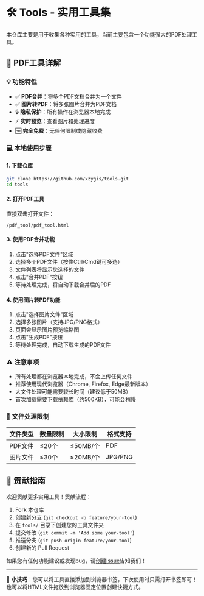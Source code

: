 # 🛠️ Tools - 实用工具集

本仓库主要是用于收集各种实用的工具，当前主要包含一个功能强大的PDF处理工具。


## 🧩 PDF工具详解

### 💡 功能特性
- ✅ **PDF合并**：将多个PDF文档合并为一个文件
- ✅ **图片转PDF**：将多张图片合并为PDF文档
- 🔒 **隐私保护**：所有操作在浏览器本地完成
- ⚡️ **实时预览**：查看图片和处理进度
- 🆓 **完全免费**：无任何限制或隐藏收费

### 💻 本地使用步骤

#### 1. 下载仓库
```bash
git clone https://github.com/xzygis/tools.git
cd tools
```

#### 2. 打开PDF工具
直接双击打开文件：
```
/pdf_tool/pdf_tool.html
```

#### 3. 使用PDF合并功能
1. 点击"选择PDF文件"区域
2. 选择多个PDF文件（按住Ctrl/Cmd键可多选）
3. 文件列表将显示您选择的文件
4. 点击"合并PDF"按钮
5. 等待处理完成，将自动下载合并后的PDF

#### 4. 使用图片转PDF功能
1. 点击"选择图片文件"区域
2. 选择多张图片（支持JPG/PNG格式）
3. 页面会显示图片预览缩略图
4. 点击"生成PDF"按钮
5. 等待处理完成，自动下载生成的PDF文件

### ⚠️ 注意事项
- 所有处理都在浏览器本地完成，不会上传任何文件
- 推荐使用现代浏览器（Chrome, Firefox, Edge最新版本）
- 大文件处理可能需要较长时间（建议低于50MB）
- 首次加载需要下载依赖库（约500KB），可能会稍慢

### 🔧 文件处理限制
| 文件类型 | 数量限制 | 大小限制 | 格式支持 |
|----------|----------|----------|----------|
| PDF文件  | ≤20个    | ≤50MB/个 | PDF     |
| 图片文件 | ≤30个    | ≤20MB/个 | JPG/PNG |

## 🤝 贡献指南
欢迎贡献更多实用工具！贡献流程：
1. Fork 本仓库
2. 创建新分支 (`git checkout -b feature/your-tool`)
3. 在 `tools/` 目录下创建您的工具文件夹
4. 提交修改 (`git commit -m 'Add some your-tool'`)
5. 推送分支 (`git push origin feature/your-tool`)
6. 创建新的 Pull Request

如果您有任何功能建议或发现bug，请[创建Issue](https://github.com/xzygis/tools/issues)告知我们！

---

🌟 **小技巧**：您可以将工具直接添加到浏览器书签，下次使用时只需打开书签即可！也可以将HTML文件拖放到浏览器固定位置创建快捷方式。